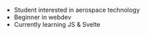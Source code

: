 - Student interested in aerospace technology
- Beginner in webdev
- Currently learning JS & Svelte

<!---
PetaJupik/PetaJupik is a ✨ special ✨ repository because its `README.md` (this file) appears on your GitHub profile.
You can click the Preview link to take a look at your changes.
--->
